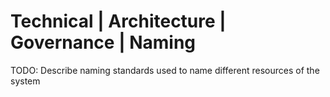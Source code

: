 # Technical | Architecture | Governance | Naming

TODO: Describe naming standards used to name different resources of the system